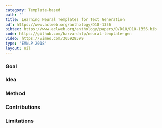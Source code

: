 ```yaml
---
category: Template-based
path: ''
title: Learning Neural Templates for Text Generation
pdf: https://www.aclweb.org/anthology/D18-1356
bibtex: https://www.aclweb.org/anthology/papers/D/D18/D18-1356.bib
code: https://github.com/harvardnlp/neural-template-gen
video: https://vimeo.com/305928599
type: 'EMNLP 2018'
layout: nil
---
```


### Goal

### Idea

### Method 

### Contributions

### Limitations